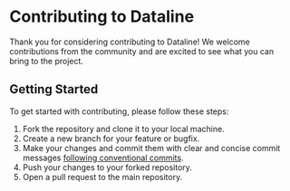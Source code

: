 # Contributing to Dataline

Thank you for considering contributing to Dataline! We welcome contributions from the community and are excited to see what you can bring to the project.

## Getting Started

To get started with contributing, please follow these steps:

1. Fork the repository and clone it to your local machine.
2. Create a new branch for your feature or bugfix.
3. Make your changes and commit them with clear and concise commit messages [following conventional commits](https://www.conventionalcommits.org/en/v1.0.0/). 
4. Push your changes to your forked repository.
5. Open a pull request to the main repository.
